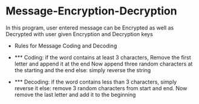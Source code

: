 # Message-Encryption-Decryption

In this program, user entered message can be Encrypted as well as Decrypted with user given Encryption and Decryption keys

  * Rules for Message Coding and Decoding 


* *** Coding:
 if the word contains at least 3 characters,
     Remove the first letter and append it at the end
     Now append three random characters at the starting and the end
 else:
     simply reverse the string

* *** Decoding:
 if the word contains less than 3 characters,
     simply reverse it
 else:
     remove 3 random characters from start and end. Now remove the last letter and add it to the beginning

